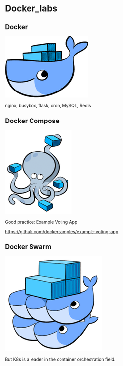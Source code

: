 # Docker_labs

## Docker

<img src="https://github.com/cly1213/Docker_labs/blob/main/img/docker.png"/>

nginx, busybox, flask, cron, MySQL, Redis

## Docker Compose

<img src="https://github.com/cly1213/Docker_labs/blob/main/img/docker-compose.png"/>

Good practice: Example Voting App

https://github.com/dockersamples/example-voting-app

## Docker Swarm

<img src="https://github.com/cly1213/Docker_labs/blob/main/img/docker-swarm.png"/>

But K8s is a leader in the container orchestration field.
